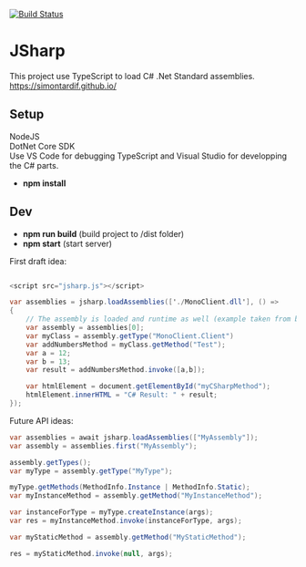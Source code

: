 [![Build Status](https://travis-ci.com/simontardif/JSharp.svg?branch=master)](https://travis-ci.com/simontardif/JSharp)
# JSharp

This project use TypeScript to load C# .Net Standard assemblies. <br>
https://simontardif.github.io/

## Setup

NodeJS <br>
DotNet Core SDK<br>
Use VS Code for debugging TypeScript and Visual Studio for developping the C# parts. <br>

* <b>npm install</b>

## Dev

* <b>npm run build</b> (build project to /dist folder)
* <b>npm start</b> (start server)

First draft idea:
```csharp

<script src="jsharp.js"></script>

var assemblies = jsharp.loadAssemblies(['./MonoClient.dll'], () =>
{
    // The assembly is loaded and runtime as well (example taken from blazor)
    var assembly = assemblies[0];
    var myClass = assembly.getType("MonoClient.Client")
    var addNumbersMethod = myClass.getMethod("Test");
    var a = 12;
    var b = 13;
    var result = addNumbersMethod.invoke([a,b]);

    var htmlElement = document.getElementById("myCSharpMethod");
    htmlElement.innerHTML = "C# Result: " + result;
});

```

Future API ideas:
```csharp
var assemblies = await jsharp.loadAssemblies(["MyAssembly"]);
var assembly = assemblies.first("MyAssembly");

assembly.getTypes();
var myType = assembly.getType("MyType");

myType.getMethods(MethodInfo.Instance | MethodInfo.Static);
var myInstanceMethod = assembly.getMethod("MyInstanceMethod");

var instanceForType = myType.createInstance(args);
var res = myInstanceMethod.invoke(instanceForType, args);

var myStaticMethod = assembly.getMethod("MyStaticMethod");

res = myStaticMethod.invoke(null, args);

```
